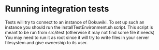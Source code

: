 Running integration tests
=========================

Tests will try to connect to an instance of Dokuwiki.
To set up such an instance you should run the installTestEnvironment.sh script.
This script is meant to be run from src/itest (otherwise it may not find some file it needs)
You may need to run it as root since it will try to write files in your server filesystem and
give ownership to its user.
